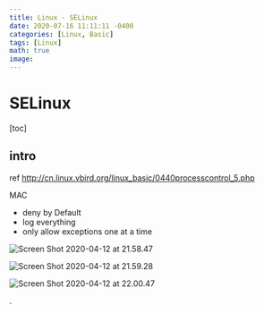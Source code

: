 ```yaml
---
title: Linux - SELinux
date: 2020-07-16 11:11:11 -0400
categories: [Linux, Basic]
tags: [Linux]
math: true
image: 
---
```



# SELinux

[toc]

## intro

ref
http://cn.linux.vbird.org/linux_basic/0440processcontrol_5.php


MAC
- deny by Default
- log everything
- only allow exceptions one at a time


![Screen Shot 2020-04-12 at 21.58.47](https://i.imgur.com/kufBHoJ.png)

![Screen Shot 2020-04-12 at 21.59.28](https://i.imgur.com/v7k3dG8.png)

![Screen Shot 2020-04-12 at 22.00.47](https://i.imgur.com/736buao.png)
























.
